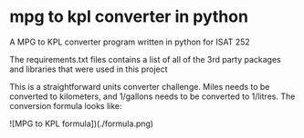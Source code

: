 # mpg to kpl converter in python 

A MPG to KPL converter program written in python for ISAT 252

The requirements.txt files contains a list of all of the 3rd party packages and libraries that were used in this project

This is a straightforward units converter challenge. Miles needs to be converted to kilometers, and 1/gallons needs to be converted to 1/litres. The conversion formula looks like:

![MPG to KPL formula])(./formula.png)
